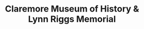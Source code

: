 ---
layout: repo
title: "Claremore Museum of History & Lynn Riggs Memorial"
id: 24731
permalink: repos/24731/
---